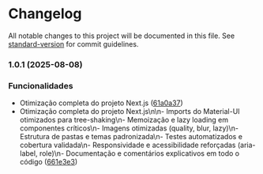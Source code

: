 # Changelog

All notable changes to this project will be documented in this file. See [standard-version](https://github.com/conventional-changelog/standard-version) for commit guidelines.

### 1.0.1 (2025-08-08)


### Funcionalidades

* Otimização completa do projeto Next.js ([61a0a37](https://github.com/FelipeMartini/SiteMetodoAtuarial/commit/61a0a3705b90b73d32a5d5237a1cfc9702e8ea5b))
* Otimização completa do projeto Next.js\n\n- Imports do Material-UI otimizados para tree-shaking\n- Memoização e lazy loading em componentes críticos\n- Imagens otimizadas (quality, blur, lazy)\n- Estrutura de pastas e temas padronizada\n- Testes automatizados e cobertura validada\n- Responsividade e acessibilidade reforçadas (aria-label, role)\n- Documentação e comentários explicativos em todo o código ([661e3e3](https://github.com/FelipeMartini/SiteMetodoAtuarial/commit/661e3e324fdc958dcbc85c492c9dba64b4758b25))
